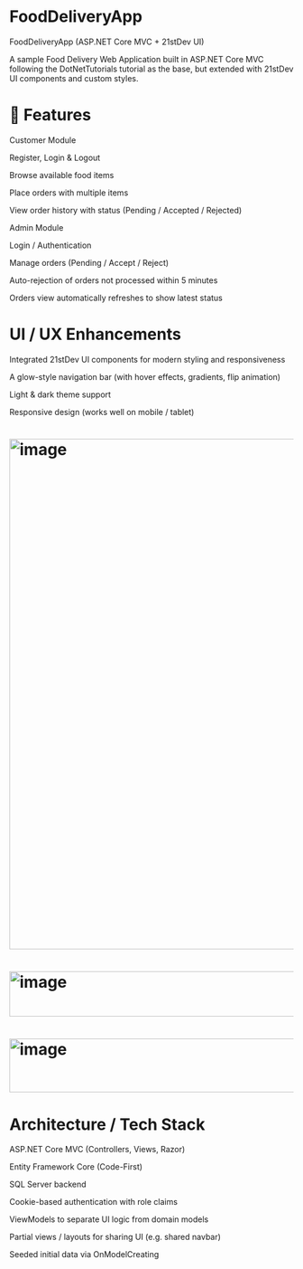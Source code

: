 # FoodDeliveryApp
FoodDeliveryApp (ASP.NET Core MVC + 21stDev UI)

A sample Food Delivery Web Application built in ASP.NET Core MVC following the DotNetTutorials tutorial as the base, but extended with 21stDev UI components and custom styles.

# 🚀 Features

Customer Module

Register, Login & Logout

Browse available food items

Place orders with multiple items

View order history with status (Pending / Accepted / Rejected)

Admin Module

Login / Authentication

Manage orders (Pending / Accept / Reject)

Auto-rejection of orders not processed within 5 minutes

Orders view automatically refreshes to show latest status

# UI / UX Enhancements

Integrated 21stDev UI components for modern styling and responsiveness

A glow-style navigation bar (with hover effects, gradients, flip animation)

Light & dark theme support

Responsive design (works well on mobile / tablet)

# <img width="1888" height="903" alt="image" src="https://github.com/user-attachments/assets/0a8f9734-2e6c-40fe-be7e-0b0b11d0bd3f" />

# <img width="517" height="80" alt="image" src="https://github.com/user-attachments/assets/70781e53-01a2-4ab4-acb3-9779df747d75" />

# <img width="658" height="95" alt="image" src="https://github.com/user-attachments/assets/81507f6e-dda6-4ed8-ab06-79e952d02797" />


# Architecture / Tech Stack

ASP.NET Core MVC (Controllers, Views, Razor)

Entity Framework Core (Code-First)

SQL Server backend

Cookie-based authentication with role claims

ViewModels to separate UI logic from domain models

Partial views / layouts for sharing UI (e.g. shared navbar)

Seeded initial data via OnModelCreating
